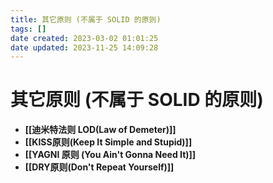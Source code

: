 ```yaml
---
title: 其它原则 (不属于 SOLID 的原则)
tags: []
date created: 2023-03-02 01:01:25
date updated: 2023-11-25 14:09:28
---
```


# 其它原则 (不属于 SOLID 的原则)

- **[[迪米特法则 LOD(Law of Demeter)]]**
- **[[KISS原则(Keep It Simple and Stupid)]]**
- **[[YAGNI 原则 (You Ain't Gonna Need It)]]**
- **[[DRY原则(Don't Repeat Yourself)]]**


